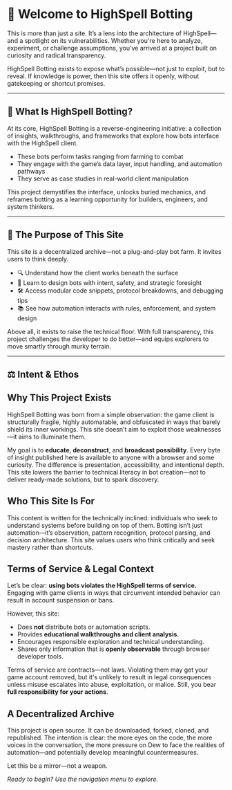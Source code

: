 # 🌌 Welcome to HighSpell Botting

This is more than just a site. It’s a lens into the architecture of HighSpell—and a spotlight on its vulnerabilities. Whether you're here to analyze, experiment, or challenge assumptions, you’ve arrived at a project built on curiosity and radical transparency.

HighSpell Botting exists to expose what’s possible—not just to exploit, but to reveal. If knowledge is power, then this site offers it openly, without gatekeeping or shortcut promises.

---

## 🧠 What Is HighSpell Botting?

At its core, HighSpell Botting is a reverse-engineering initiative: a collection of insights, walkthroughs, and frameworks that explore how bots interface with the HighSpell client.

- These bots perform tasks ranging from farming to combat  
- They engage with the game’s data layer, input handling, and automation pathways  
- They serve as case studies in real-world client manipulation  

This project demystifies the interface, unlocks buried mechanics, and reframes botting as a learning opportunity for builders, engineers, and system thinkers.

---

## 🎯 The Purpose of This Site

This site is a decentralized archive—not a plug-and-play bot farm. It invites users to think deeply.

- 🔍 Understand how the client works beneath the surface  
- 🧩 Learn to design bots with intent, safety, and strategic foresight  
- 🛠 Access modular code snippets, protocol breakdowns, and debugging tips  
- 📚 See how automation interacts with rules, enforcement, and system design  

Above all, it exists to raise the technical floor. With full transparency, this project challenges the developer to do better—and equips explorers to move smartly through murky terrain.

---

## ⚖️ Intent & Ethos

## Why This Project Exists

HighSpell Botting was born from a simple observation: the game client is structurally fragile, highly automatable, and obfuscated in ways that barely shield its inner workings. This site doesn't aim to exploit those weaknesses—it aims to illuminate them.

My goal is to **educate**, **deconstruct**, and **broadcast possibility**. Every byte of insight published here is available to anyone with a browser and some curiosity. The difference is presentation, accessibility, and intentional depth. This site lowers the barrier to technical literacy in bot creation—not to deliver ready-made solutions, but to spark discovery.

## Who This Site Is For

This content is written for the technically inclined: individuals who seek to understand systems before building on top of them. Botting isn’t just automation—it’s observation, pattern recognition, protocol parsing, and decision architecture. This site values users who think critically and seek mastery rather than shortcuts.

## Terms of Service & Legal Context

Let’s be clear: **using bots violates the HighSpell terms of service.**  
Engaging with game clients in ways that circumvent intended behavior can result in account suspension or bans.

However, this site:
- Does **not** distribute bots or automation scripts.
- Provides **educational walkthroughs and client analysis**.
- Encourages responsible exploration and technical understanding.
- Shares only information that is **openly observable** through browser developer tools.

Terms of service are contracts—not laws. Violating them may get your game account removed, but it's unlikely to result in legal consequences unless misuse escalates into abuse, exploitation, or malice. Still, you bear **full responsibility for your actions**.

## A Decentralized Archive

This project is open source. It can be downloaded, forked, cloned, and republished. The intention is clear: the more eyes on the code, the more voices in the conversation, the more pressure on Dew to face the realities of automation—and potentially develop meaningful countermeasures.

Let this be a mirror—not a weapon.


_Ready to begin? Use the navigation menu to explore._

